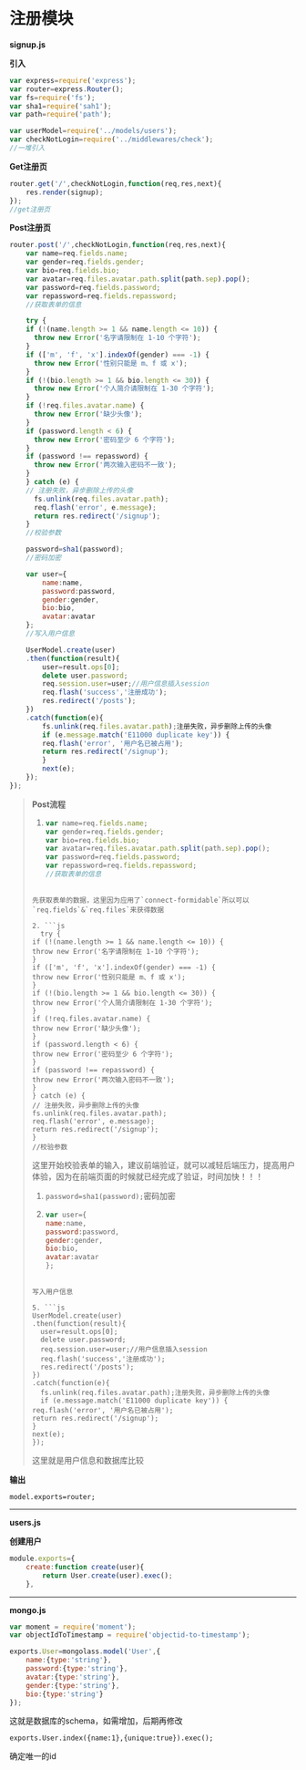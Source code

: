 # 注册模块

**signup.js**

**引入**

```js
var express=require('express');
var router=express.Router();
var fs=require('fs');
var sha1=require('sah1');
var path=require('path');

var userModel=require('../models/users');
var checkNotLogin=require('../middlewares/check');
//一堆引入
```

**Get注册页**

```js
router.get('/',checkNotLogin,function(req,res,next){
	res.render(signup);
});
//get注册页
```

**Post注册页**

```js
router.post('/',checkNotLogin,function(req,res,next){
	var name=req.fields.name;
	var gender=req.fields.gender;
	var bio=req.fields.bio;
	var avatar=req.files.avatar.path.split(path.sep).pop();
	var password=req.fields.password;
	var repassword=req.fields.repassword;
	//获取表单的信息

	try {
    if (!(name.length >= 1 && name.length <= 10)) {
      throw new Error('名字请限制在 1-10 个字符');
    }
    if (['m', 'f', 'x'].indexOf(gender) === -1) {
      throw new Error('性别只能是 m、f 或 x');
    }
    if (!(bio.length >= 1 && bio.length <= 30)) {
      throw new Error('个人简介请限制在 1-30 个字符');
    }
    if (!req.files.avatar.name) {
      throw new Error('缺少头像');
    }
    if (password.length < 6) {
      throw new Error('密码至少 6 个字符');
    }
    if (password !== repassword) {
      throw new Error('两次输入密码不一致');
    }
    } catch (e) {
    // 注册失败，异步删除上传的头像
      fs.unlink(req.files.avatar.path);
      req.flash('error', e.message);
      return res.redirect('/signup');
    }
    //校验参数

    password=sha1(password);
    //密码加密

    var user={
    	name:name,
    	password:password,
    	gender:gender,
    	bio:bio,
    	avatar:avatar
    };
    //写入用户信息

    UserModel.create(user)
    .then(function(result){
    	user=result.ops[0];
    	delete user.password;
    	req.session.user=user;//用户信息插入session
    	req.flash('success','注册成功');
    	res.redirect('/posts');
    })
    .catch(function(e){
    	fs.unlink(req.files.avatar.path);注册失败，异步删除上传的头像
    	if (e.message.match('E11000 duplicate key')) {
        req.flash('error', '用户名已被占用');
        return res.redirect('/signup');
        }
        next(e);
    });
});
```

> **Post流程**
>
> 1. ```js
>    var name=req.fields.name;
>    var gender=req.fields.gender;
>    var bio=req.fields.bio;
>    var avatar=req.files.avatar.path.split(path.sep).pop();
>    var password=req.fields.password;
>    var repassword=req.fields.repassword;
>    //获取表单的信息
>    ```
> ```
>
> 先获取表单的数据，这里因为应用了`connect-formidable`所以可以`req.fields`&`req.files`来获得数据
>
> 2. ```js
> 	try {
> if (!(name.length >= 1 && name.length <= 10)) {
> throw new Error('名字请限制在 1-10 个字符');
> }
> if (['m', 'f', 'x'].indexOf(gender) === -1) {
> throw new Error('性别只能是 m、f 或 x');
> }
> if (!(bio.length >= 1 && bio.length <= 30)) {
> throw new Error('个人简介请限制在 1-30 个字符');
> }
> if (!req.files.avatar.name) {
> throw new Error('缺少头像');
> }
> if (password.length < 6) {
> throw new Error('密码至少 6 个字符');
> }
> if (password !== repassword) {
> throw new Error('两次输入密码不一致');
> }
> } catch (e) {
> // 注册失败，异步删除上传的头像
> fs.unlink(req.files.avatar.path);
> req.flash('error', e.message);
> return res.redirect('/signup');
> }
> //校验参数
> ```
>
> 这里开始校验表单的输入，建议前端验证，就可以减轻后端压力，提高用户体验，因为在前端页面的时候就已经完成了验证，时间加快！！！
>
> 1. `password=sha1(password);`密码加密
>
> 2. ```js
>    var user={
>    name:name,
>    password:password,
>    gender:gender,
>    bio:bio,
>    avatar:avatar
>    };
>    ```
> ```
>
> 写入用户信息
>
> 5. ```js
> UserModel.create(user)
> .then(function(result){
> 	user=result.ops[0];
> 	delete user.password;
> 	req.session.user=user;//用户信息插入session
> 	req.flash('success','注册成功');
> 	res.redirect('/posts');
> })
> .catch(function(e){
> 	fs.unlink(req.files.avatar.path);注册失败，异步删除上传的头像
> 	if (e.message.match('E11000 duplicate key')) {
> req.flash('error', '用户名已被占用');
> return res.redirect('/signup');
> }
> next(e);
> });
> ```
>
> 这里就是用户信息和数据库比较

**输出**

`model.exports=router;`

---

**users.js**

**创建用户**

```js
module.exports={
	create:function create(user){
		return User.create(user).exec();
	},
```

---

**mongo.js**

```js
var moment = require('moment');
var objectIdToTimestamp = require('objectid-to-timestamp');

exports.User=mongolass.model('User',{
	name:{type:'string'},
	password:{type:'string'},
	avatar:{type:'string'},
	gender:{type:'string'},
	bio:{type:'string'}
});
```

这就是数据库的schema，如需增加，后期再修改

`exports.User.index({name:1},{unique:true}).exec();`

确定唯一的id







